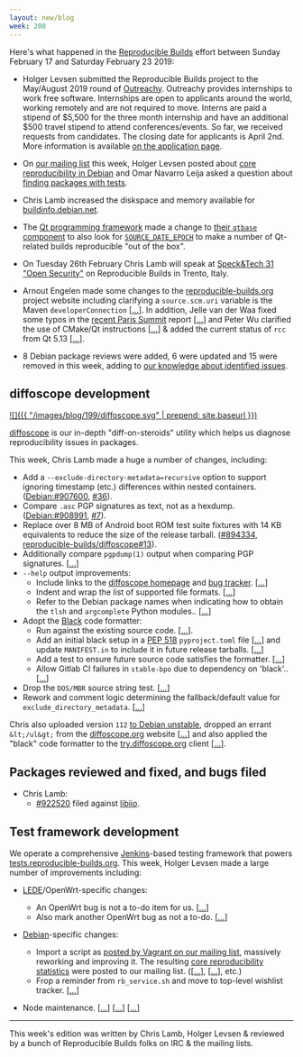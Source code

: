 ```yaml
---
layout: new/blog
week: 200
---
```


Here's what happened in the [Reproducible Builds](https://reproducible-builds.org) effort between Sunday February 17 and Saturday February 23 2019:

* Holger Levsen submitted the Reproducible Builds project to the May/August 2019 round of [Outreachy](https://www.outreachy.org/). Outreachy provides internships to work free software. Internships are open to applicants around the world, working remotely and are not required to move. Interns are paid a stipend of $5,500 for the three month internship and have an additional $500 travel stipend to attend conferences/events. So far, we received requests from candidates. The closing date for applicants is April 2nd. More information is available [on the application page](https://www.outreachy.org/may-2019-august-2019-outreachy-internships/communities/debian/).

* On [our mailing list](https://lists.reproducible-builds.org/pipermail/rb-general/) this week, Holger Levsen posted about [core reproducibility in Debian](https://lists.reproducible-builds.org/pipermail/rb-general/2019-February/001453.html) and Omar Navarro Leija asked a question about [finding packages with tests](https://lists.reproducible-builds.org/pipermail/rb-general/2019-February/001454.html).

* Chris Lamb increased the diskspace and memory available for [buildinfo.debian.net](http://buildinfo.debian.net/).

* The [Qt programming framework](https://www.qt.io/) made a change to [their `qtbase` component](https://code.qt.io/cgit/qt/qtbase.git/commit/?id=1ffcca4cc208c48ddb06b6a23abf1756f9724351) to also look for [`SOURCE_DATE_EPOCH`](https://reproducible-builds.org/specs/source-date-epoch/) to make a number of Qt-related builds reproducible "out of the box".

* On Tuesday 26th February Chris Lamb will speak at [Speck&Tech 31 "Open Security"](https://www.eventbrite.com/e/specktech-31-open-security-tickets-53503912643) on Reproducible Builds in Trento, Italy.

* Arnout Engelen made some changes to the [reproducible-builds.org](https://reproducible-builds.org) project website including clarifying a  `source.scm.uri` variable is the Maven `developerConnection` [[...](https://salsa.debian.org/reproducible-builds/reproducible-website/commit/feb0af8)]. In addition, Jelle van der Waa fixed some typos in the [recent Paris Summit](https://reproducible-builds.org/events/paris2018/) report [[...](https://salsa.debian.org/reproducible-builds/reproducible-website/commit/909cd60)] and Peter Wu clarified the use of CMake/Qt instructions [[...](https://salsa.debian.org/reproducible-builds/reproducible-website/commit/9c11072)] & added the current status of `rcc` from Qt 5.13 [[...](https://salsa.debian.org/reproducible-builds/reproducible-website/commit/b1fa098)].

* 8 Debian package reviews were added, 6 were updated and 15 were removed in this week, adding to [our knowledge about identified issues](https://tests.reproducible-builds.org/debian/index_issues.html).

## diffoscope development

[![]({{ "/images/blog/199/diffoscope.svg" | prepend: site.baseurl }})](https://diffoscope.org)

[diffoscope](https://diffoscope.org/) is our in-depth "diff-on-steroids" utility which helps us diagnose reproducibility issues in packages.

This week, Chris Lamb made a huge a number of changes, including:

* Add a `--exclude-directory-metadata=recursive` option to support ignoring timestamp (etc.) differences within nested containers. ([Debian:#907600](https://bugs.debian.org/907600), [#36](https://salsa.debian.org/reproducible-builds/issues/36)).
* Compare `.asc` PGP signatures as text, not as a hexdump. ([Debian:#908991](https://bugs.debian.org/908991), [#7](https://salsa.debian.org/reproducible-builds/issues/7)).
* Replace over 8 MB of Android boot ROM test suite fixtures with 14 KB equivalents to reduce the size of the release tarball. ([#894334](https://bugs.debian.org/894334), [reproducible-builds/diffoscope#13](https://salsa.debian.org/reproducible-builds/issues/13)).
* Additionally compare `pgpdump(1)` output when comparing PGP signatures. [[...](https://salsa.debian.org/reproducible-builds/diffoscope/commit/2693ad6)]
* `--help` output improvements:
    * Include links to the [diffoscope homepage](https://diffosope.org) and [bug tracker](https://salsa.debian.org/reproducible-builds/diffoscope/issues). [[...](https://salsa.debian.org/reproducible-builds/diffoscope/commit/c4eea5a)]
    * Indent and wrap the list of supported file formats. [[...](https://salsa.debian.org/reproducible-builds/diffoscope/commit/d8113a8)]
    * Refer to the Debian package names when indicating how to obtain the `tlsh` and `argcomplete` Python modules.. [[...](https://salsa.debian.org/reproducible-builds/diffoscope/commit/cb6da07)]
* Adopt the [Black](https://black.readthedocs.io/) code formatter:
    * Run against the existing source code. [[...](https://salsa.debian.org/reproducible-builds/diffoscope/commit/21d7546)].
    * Add an initial black setup in a [PEP 518](https://www.python.org/dev/peps/pep-0518/) `pyproject.toml` file [[...](https://salsa.debian.org/reproducible-builds/diffoscope/commit/6050893)] and update `MANIFEST.in` to include it in future release tarballs. [[...](https://salsa.debian.org/reproducible-builds/diffoscope/commit/18687ca)]
    * Add a test to ensure future source code satisfies the formatter. [[...](https://salsa.debian.org/reproducible-builds/diffoscope/commit/3c9a98b)]
    * Allow Gitlab CI failures in `stable-bpo` due to dependency on 'black'.. [[...](https://salsa.debian.org/reproducible-builds/diffoscope/commit/32199ce)]
* Drop the `DOS/MBR` source string test. [[...](https://salsa.debian.org/reproducible-builds/diffoscope/commit/40e5a5f)]
* Rework and comment logic determining the fallback/default value for `exclude_directory_metadata`. [[...](https://salsa.debian.org/reproducible-builds/diffoscope/commit/12e2540)]

Chris also uploaded version `112` [to Debian unstable](https://tracker.debian.org/news/1031058/accepted-diffoscope-112-source-all-into-unstable/), dropped an errant `&lt;/ul&gt;` from the [diffoscope.org](https://diffoscope.org) website [[...](https://salsa.debian.org/reproducible-builds/diffoscope-website/commit/0466c33)] and also applied the "black" code formatter to the [try.diffoscope.org](https://try.diffoscope.org) client [[...](https://salsa.debian.org/reproducible-builds/trydiffoscope/commit/122c5f2)].


## Packages reviewed and fixed, and bugs filed

* Chris Lamb:
    * [#922520](https://bugs.debian.org/922520) filed against [libiio](https://tracker.debian.org/pkg/libiio).


## Test framework development

We operate a comprehensive [Jenkins](https://jenkins.io/)-based testing framework that powers [tests.reproducible-builds.org](https://tests.reproducible-builds.org). This week, Holger Levsen made a large number of improvements including:

* [LEDE](https://en.wikipedia.org/wiki/LEDE)/OpenWrt-specific changes:
    * An OpenWrt bug is not a to-do item for us. [[...](https://salsa.debian.org/qa/jenkins.debian.net/commit/bf60e03c)]
    * Also mark another OpenWrt bug as not a to-do. [[...](https://salsa.debian.org/qa/jenkins.debian.net/commit/e8185c91)]

* [Debian](https://www.debian.org/)-specific changes:
    * Import a script as [posted by Vagrant on our mailing list](https://lists.reproducible-builds.org/pipermail/rb-general/2018-October/001239.html), massively reworking and improving it. The resulting [core reproducibility statistics](https://lists.reproducible-builds.org/pipermail/rb-general/2019-February/001453.html) were posted to our mailing list. ([[...](https://salsa.debian.org/qa/jenkins.debian.net/commit/47156c7d)], [[...](https://salsa.debian.org/qa/jenkins.debian.net/commit/99940ded)], etc.)
    * Frop a reminder from `rb_service.sh` and move to top-level wishlist tracker. [[...](https://salsa.debian.org/qa/jenkins.debian.net/commit/f398afcb)]

* Node maintenance. [[...](https://salsa.debian.org/qa/jenkins.debian.net/commit/0aab2ac0)] [[...](https://salsa.debian.org/qa/jenkins.debian.net/commit/541a8f20)] [[...](https://salsa.debian.org/qa/jenkins.debian.net/commit/fe0fd165)]


---

This week's edition was written by Chris Lamb, Holger Levsen & reviewed by a bunch of Reproducible Builds folks on IRC & the mailing lists.
